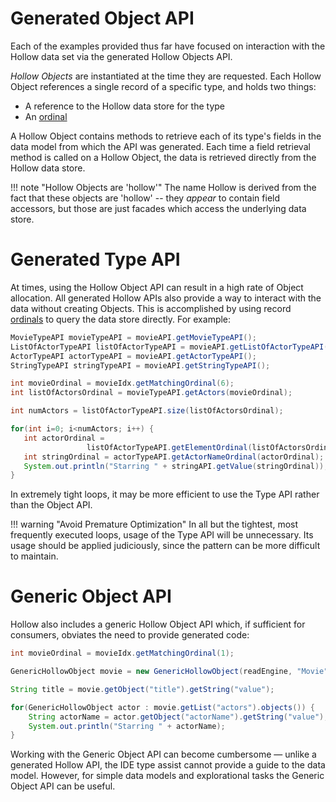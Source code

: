# Generated Object API

Each of the examples provided thus far have focused on interaction with the Hollow data set via the generated Hollow Objects API.  

_Hollow Objects_ are instantiated at the time they are requested.  Each Hollow Object references a single record of a specific type, and holds two things:

* A reference to the Hollow data store for the type
* An [ordinal](diving-deeper.md#ordinals)

A Hollow Object contains methods to retrieve each of its type's fields in the data model from which the API was generated.  Each time a field retrieval method is called on a Hollow Object, the data is retrieved directly from the Hollow data store.

!!! note "Hollow Objects are 'hollow'"
    The name Hollow is derived from the fact that these objects are 'hollow' -- they _appear_ to contain field accessors, but those are just facades which access the underlying data store.

# Generated Type API

At times, using the Hollow Object API can result in a high rate of Object allocation.  All generated Hollow APIs also provide a way to interact with the data without creating Objects.  This is accomplished by using record [ordinals](diving-deeper.md#ordinals) to query the data store directly.  For example:
```java
MovieTypeAPI movieTypeAPI = movieAPI.getMovieTypeAPI();
ListOfActorTypeAPI listOfActorTypeAPI = movieAPI.getListOfActorTypeAPI();
ActorTypeAPI actorTypeAPI = movieAPI.getActorTypeAPI();
StringTypeAPI stringTypeAPI = movieAPI.getStringTypeAPI();

int movieOrdinal = movieIdx.getMatchingOrdinal(6);
int listOfActorsOrdinal = movieTypeAPI.getActors(movieOrdinal);

int numActors = listOfActorTypeAPI.size(listOfActorsOrdinal);

for(int i=0; i<numActors; i++) {
   int actorOrdinal = 
                 listOfActorTypeAPI.getElementOrdinal(listOfActorsOrdinal, i);
   int stringOrdinal = actorTypeAPI.getActorNameOrdinal(actorOrdinal);
   System.out.println("Starring " + stringAPI.getValue(stringOrdinal));
}
```

In extremely tight loops, it may be more efficient to use the Type API rather than the Object API.

!!! warning "Avoid Premature Optimization"
    In all but the tightest, most frequently executed loops, usage of the Type API will be unnecessary.  Its usage should be applied judiciously, since the pattern can be more difficult to maintain.

# Generic Object API

Hollow also includes a generic Hollow Object API which, if sufficient for consumers, obviates the need to provide generated code:
```java
int movieOrdinal = movieIdx.getMatchingOrdinal(1);

GenericHollowObject movie = new GenericHollowObject(readEngine, "Movie", movieOrdinal);

String title = movie.getObject("title").getString("value");

for(GenericHollowObject actor : movie.getList("actors").objects()) {
    String actorName = actor.getObject("actorName").getString("value");
    System.out.println("Starring " + actorName);
}
```

Working with the Generic Object API can become cumbersome — unlike a generated Hollow API, the IDE type assist cannot provide a guide to the data model.  However, for simple data models and explorational tasks the Generic Object API can be useful.
